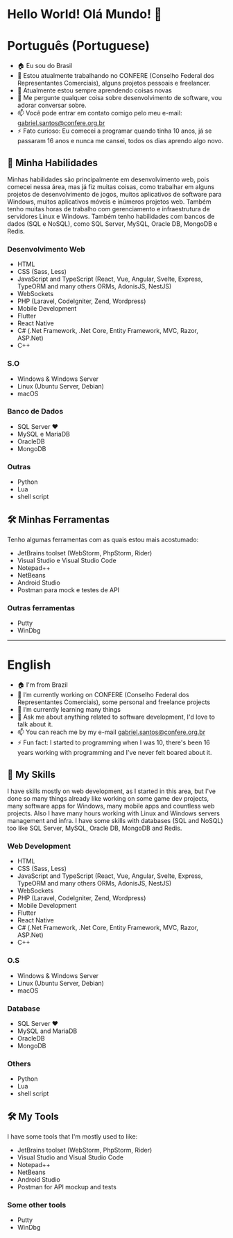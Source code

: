 # Hello World! Olá Mundo! 👋

# Português (Portuguese)
- 🏠 Eu sou do Brasil
- 🔭 Estou atualmente trabalhando no CONFERE (Conselho Federal dos Representantes Comerciais), alguns projetos pessoais e freelancer.
- 🌱 Atualmente estou sempre aprendendo coisas novas
- 💬 Me pergunte qualquer coisa sobre desenvolvimento de software, vou adorar conversar sobre.
- 📫 Você pode entrar em contato comigo pelo meu e-mail: gabriel.santos@confere.org.br
- ⚡ Fato curioso: Eu comecei a programar quando tinha 10 anos, já se passaram 16 anos e nunca me cansei, todos os dias aprendo algo novo.

## 🧠 Minha Habilidades
Minhas habilidades são principalmente em desenvolvimento web, pois comecei nessa área, mas já fiz muitas coisas, como trabalhar em alguns projetos de desenvolvimento de jogos, muitos aplicativos de software para Windows, muitos aplicativos móveis e inúmeros projetos web. Também tenho muitas horas de trabalho com gerenciamento e infraestrutura de servidores Linux e Windows. Também tenho habilidades com bancos de dados (SQL e NoSQL), como SQL Server, MySQL, Oracle DB, MongoDB e Redis.

### Desenvolvimento Web
- HTML
- CSS (Sass, Less)
- JavaScript and TypeScript (React, Vue, Angular, Svelte, Express, TypeORM and many others ORMs, AdonisJS, NestJS)
- WebSockets
- PHP (Laravel, CodeIgniter, Zend, Wordpress)
- Mobile Development
- Flutter
- React Native
- C# (.Net Framework, .Net Core, Entity Framework, MVC, Razor, ASP.Net)
- C++

### S.O
- Windows & Windows Server
- Linux (Ubuntu Server, Debian)
- macOS

### Banco de Dados
- SQL Server ❤
- MySQL e MariaDB
- OracleDB
- MongoDB

### Outras
- Python
- Lua
- shell script

## 🛠 Minhas Ferramentas
Tenho algumas ferramentas com as quais estou mais acostumado:

- JetBrains toolset (WebStorm, PhpStorm, Rider)
- Visual Studio e Visual Studio Code
- Notepad++
- NetBeans
- Android Studio
- Postman para mock e testes de API

### Outras ferramentas
- Putty
- WinDbg
---
# English
- 🏠 I'm from Brazil
- 🔭 I’m currently working on CONFERE (Conselho Federal dos Representantes Comerciais), some personal and freelance projects
- 🌱 I’m currently learning many things
- 💬 Ask me about anything related to software development, I'd love to talk about it.
- 📫 You can reach me by my e-mail gabriel.santos@confere.org.br
- ⚡ Fun fact: I started to programming when I was 10, there's been 16 years working with programming and I've never felt boared about it.

## 🧠 My Skills
I have skills mostly on web development, as I started in this area, but I've done so many things already like working on some game dev projects, many software apps for Windows, many mobile apps and countless web projects. Also I have many hours working with Linux and Windows servers management and infra. I have some skills with databases (SQL and NoSQL) too like SQL Server, MySQL, Oracle DB, MongoDB and Redis.

### Web Development
- HTML
- CSS (Sass, Less)
- JavaScript and TypeScript (React, Vue, Angular, Svelte, Express, TypeORM and many others ORMs, AdonisJS, NestJS)
- WebSockets
- PHP (Laravel, CodeIgniter, Zend, Wordpress)
- Mobile Development
- Flutter
- React Native
- C# (.Net Framework, .Net Core, Entity Framework, MVC, Razor, ASP.Net)
- C++

### O.S
- Windows & Windows Server
- Linux (Ubuntu Server, Debian)
- macOS

### Database
- SQL Server ❤
- MySQL and MariaDB
- OracleDB
- MongoDB

### Others
- Python
- Lua
- shell script

## 🛠 My Tools
I have some tools that I'm mostly used to like:

- JetBrains toolset (WebStorm, PhpStorm, Rider)
- Visual Studio and Visual Studio Code
- Notepad++
- NetBeans
- Android Studio
- Postman for API mockup and tests

### Some other tools
- Putty
- WinDbg
